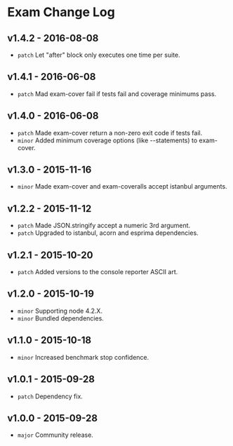 # Exam Change Log

## v1.4.2 - 2016-08-08
* `patch` Let "after" block only executes one time per suite.

## v1.4.1 - 2016-06-08
* `patch` Mad exam-cover fail if tests fail and coverage minimums pass.

## v1.4.0 - 2016-06-08
* `patch` Made exam-cover return a non-zero exit code if tests fail.
* `minor` Added minimum coverage options (like --statements) to exam-cover.

## v1.3.0 - 2015-11-16
* `minor` Made exam-cover and exam-coveralls accept istanbul arguments.

## v1.2.2 - 2015-11-12
* `patch` Made JSON.stringify accept a numeric 3rd argument.
* `patch` Upgraded to istanbul, acorn and esprima dependencies.

## v1.2.1 - 2015-10-20
* `patch` Added versions to the console reporter ASCII art.

## v1.2.0 - 2015-10-19
* `minor` Supporting node 4.2.X.
* `minor` Bundled dependencies.

## v1.1.0 - 2015-10-18
* `minor` Increased benchmark stop confidence.

## v1.0.1 - 2015-09-28
* `patch` Dependency fix.

## v1.0.0 - 2015-09-28
* `major` Community release.
